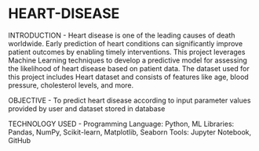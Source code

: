 # HEART-DISEASE

INTRODUCTION - Heart disease is one of the leading causes of death worldwide. Early prediction of heart conditions can significantly improve patient outcomes by enabling timely interventions. This project leverages Machine Learning techniques to develop a predictive model for assessing the likelihood of heart disease based on patient data. The dataset used for this project includes Heart dataset and consists of features like age, blood pressure, cholesterol levels, and more.

OBJECTIVE - To predict heart disease according to input parameter values provided by user and dataset stored in database

TECHNOLOGY USED - Programming Language: Python, ML
                  Libraries: Pandas, NumPy, Scikit-learn, Matplotlib, Seaborn
                  Tools: Jupyter Notebook, GitHub

